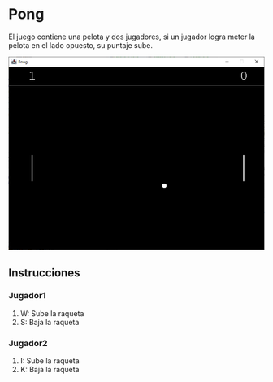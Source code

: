 # Pong
El juego contiene una pelota y dos jugadores, si un jugador logra meter la pelota en el lado opuesto, su puntaje sube.

<img src="assets/ImgPrincipal.png"/>

## Instrucciones

### Jugador1
1. W: Sube la raqueta
2. S: Baja la raqueta

### Jugador2
1. I: Sube la raqueta
2. K: Baja la raqueta

